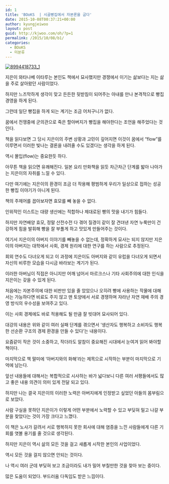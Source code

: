 ```yaml
---
id: 1
title: 'BOoKS  | 시골빵집에서 자본론을 굽다'
date: 2015-10-08T00:37:21+00:00
author: kyungjeiwoo
layout: post
guid: http://kjwoo.com/oh/?p=1
permalink: /2015/10/08/b1/
categories:
  - BOoKS
  - 미분류
---
```

<a href="https://i0.wp.com/kjwoo.com/oh/wp-content/uploads/2015/10/8994418733_1.jpg" data-rel="lightbox-0" title=""><img class="alignnone size-full wp-image-7" src="https://i0.wp.com/kjwoo.com/oh/wp-content/uploads/2015/10/8994418733_1.jpg?resize=200%2C276" alt="8994418733_1" data-recalc-dims="1" /></a>

지은이 와타나베 이타루는 본인도 책에서 묘사했지만 경쟁에서 이기는 삶보다는 지는 삶을 주로 살아왔던 사람이었다.

하지만 느즈막하게 생각이 맞고 든든한 뒷받침이 되어주는 아내를 만나 본격적으로 빵집 경영을 하게 된다.

그런데 일단 빵집을 하게 되는 계기는 조금 어처구니가 없다.

꿈에서 전쟁중에 군의관으로 죽은 할아버지가 빵집을 해야한다는 조언을 해주었다는 것인다.

책을 읽다보면 그 당시 지은이의 주변 상황과 고민이 깊어지면 이것이 꿈에서 &#8220;flow&#8221;를 이루면서 이러한 빛나는 결론을 내려줄 수도 있겠다는 생각을 하게 된다.

역시 몰입(flow)는 중요한듯 하다.

아무튼 책을 읽으면 유쾌해진다. 일본 요리 만화책을 읽듯 차근차근 단계를 밟아 나아가는 지은이의 자취를 느낄 수 있다.

다만 여기에는 지은이의 환경이 조금 더 작용해 평범하게 우리가 일상으로 접하는 성공한 빵집 이야기가 아니게 된다.

책의 주제어를 꼽아보자면 효모를 빼 놓을 수 없다.

인위적인 이스트는 대량 생산에는 적합하나 제대로된 빵의 맛을 내기가 힘들다.

하지만 자연배양 효모, 정말 산전수전 다 겪어 질경이 같이 잘 견뎌낸 자연 누룩만이 건강하게 힘을 발휘해 빵을 잘 부풀게 하고 맛있게 만들어주는 것이다.

여기서 지은이의 아버지 이야기를 빼놓을 수 없는데, 정확하게 묘사는 되지 않지만 지은이의 아버지는 대학에서 사회, 경제 원리에 대한 연구를 하는 사람으로 추정된다.

회외 연수도 다녀오게 되고 이 과정에 지은이도 아버지와 같이 유럽을 다녀오게 되면서 자신의 비루한 모습을 다시금 바라보는 계기가 된다.

이러한 아버님이 직접은 아니지만 어깨 넘어서 마르크스나 기타 사회주의에 대한 인식을 지은이는 갖을 수 있게 된다.

처음에는 자본주의에 대한 비판만 있을 줄 았았으나 오히려 빵에 사용하는 작물에 대해서는 가능하다면 비료도 주지 않고 맨 토양에서 서로 경쟁하며 자라난 자연 재배 주의 경영 방식의 우수성을 보여주고 있다.

이는 사회 경제에도 바로 적용해도 될 만큼 잘 빗대어 묘사되어 있다.

대강의 내용은 위와 같이 여러 실패 단계를 겪으면서 &#8216;생산자도 행복하고 소비자도 행복한 선순환 구조의 경제 환경을 만들 수 있다&#8217;는 내용이다.

요즘같이 작은 것이 소중하고, 작더라도 알참이 중요해진 시대에서 눈여겨 읽어 봐야할 책이다.

마지막으로 책 말미에 &#8216;아버지와의 화해&#8217;라는 제목으로 시작하는 부분이 마지막으로 기억에 남는다.

앞선 내용들에 대해서는 복합적으로 시사하는 바가 넓다보니 다른 여러 서평들에서도 많고 좋은 내용 의견이 의미 있게 전달 되고 있다.

하지만 나는 결국 지은이의 이러한 노력은 아버지에게 인정받고 싶었던 아들의 몸부림으로 보았다.

사람 구실을 못하던 지은이가 이렇게 어떤 부분에서 노력할 수 있고 부딪혀 밀고 나갈 부분을 찾았다는 것이 가장 크다고 느꼈다.

이 책은 노사가 갈려서 서로 행복하지 못한 회사에 대해 염증을 느낀 사람들에게 다른 기회를 엿볼 용기를 줄 것으로 생각된다.

하지만 지은이 역시 삶의 모든 것을 걸고 새롭게 시작한 본인의 사업이었다.

역시 모든 것을 걸지 않으면 안되는 것이다.

나 역시 여러 군데 부딪혀 보고 조금이라도 내가 밀어 부칠만한 것을 찾아 보는 중이다.

많은 도움이 되었다. 부드러움 다독임도 받은 느낌이다.